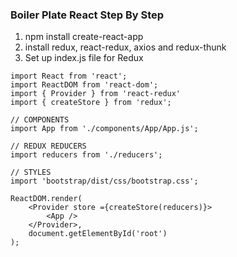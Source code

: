 ### Boiler Plate React Step By Step

1. npm install create-react-app
2. install redux, react-redux, axios and redux-thunk
3. Set up index.js file for Redux
```
import React from 'react';
import ReactDOM from 'react-dom';
import { Provider } from 'react-redux'
import { createStore } from 'redux';

// COMPONENTS
import App from './components/App/App.js';

// REDUX REDUCERS
import reducers from './reducers';

// STYLES
import 'bootstrap/dist/css/bootstrap.css';
```

```
ReactDOM.render(
    <Provider store ={createStore(reducers)}>
        <App />
    </Provider>,
    document.getElementById('root')
);
```